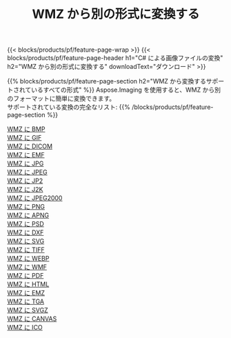 ﻿---
title: WMZ から別の形式に変換する 
weight: 3920
url: /ja/java/conversion/from/wmz 
lang: ja
langdirlevel: 2
locales: zh-hans,ja,it,ru,de,es,fr,nl,id,lt,pl,pt,vi,tr,ko,zh-hant,ar,hi,th,sv,cs,uk,he
description: Aspose.Imaging を使用すると、WMZ から別のフォーマットに簡単に変換できます
---

{{< blocks/products/pf/feature-page-wrap >}}
{{< blocks/products/pf/feature-page-header h1="C# による画像ファイルの変換" h2="WMZ から別の形式に変換する" downloadText="ダウンロード" >}}


{{% blocks/products/pf/feature-page-section  h2="WMZ から変換するサポートされているすべての形式" %}}
Aspose.Imaging を使用すると、WMZ から別のフォーマットに簡単に変換できます。
<br/>
サポートされている変換の完全なリスト:
{{% /blocks/products/pf/feature-page-section %}}
<div class="container-fluid productfamilypage bg-gray">
    <div class="convertypes bg-gray agp-content section">
        <div class="container">
		<div class="row other-converters">
		    <div class='col-md-2 other-converter remove-lp remove-rp'><a href="/imaging/ja/java/conversion/wmz-to-bmp" >WMZ に BMP</a></div><div class='col-md-2 other-converter remove-lp remove-rp'><a href="/imaging/ja/java/conversion/wmz-to-gif" >WMZ に GIF</a></div><div class='col-md-2 other-converter remove-lp remove-rp'><a href="/imaging/ja/java/conversion/wmz-to-dicom" >WMZ に DICOM</a></div><div class='col-md-2 other-converter remove-lp remove-rp'><a href="/imaging/ja/java/conversion/wmz-to-emf" >WMZ に EMF</a></div><div class='col-md-2 other-converter remove-lp remove-rp'><a href="/imaging/ja/java/conversion/wmz-to-jpg" >WMZ に JPG</a></div><div class='col-md-2 other-converter remove-lp remove-rp'><a href="/imaging/ja/java/conversion/wmz-to-jpeg" >WMZ に JPEG</a></div><div class='col-md-2 other-converter remove-lp remove-rp'><a href="/imaging/ja/java/conversion/wmz-to-jp2" >WMZ に JP2</a></div><div class='col-md-2 other-converter remove-lp remove-rp'><a href="/imaging/ja/java/conversion/wmz-to-j2k" >WMZ に J2K</a></div><div class='col-md-2 other-converter remove-lp remove-rp'><a href="/imaging/ja/java/conversion/wmz-to-jpeg2000" >WMZ に JPEG2000</a></div><div class='col-md-2 other-converter remove-lp remove-rp'><a href="/imaging/ja/java/conversion/wmz-to-png" >WMZ に PNG</a></div><div class='col-md-2 other-converter remove-lp remove-rp'><a href="/imaging/ja/java/conversion/wmz-to-apng" >WMZ に APNG</a></div><div class='col-md-2 other-converter remove-lp remove-rp'><a href="/imaging/ja/java/conversion/wmz-to-psd" >WMZ に PSD</a></div><div class='col-md-2 other-converter remove-lp remove-rp'><a href="/imaging/ja/java/conversion/wmz-to-dxf" >WMZ に DXF</a></div><div class='col-md-2 other-converter remove-lp remove-rp'><a href="/imaging/ja/java/conversion/wmz-to-svg" >WMZ に SVG</a></div><div class='col-md-2 other-converter remove-lp remove-rp'><a href="/imaging/ja/java/conversion/wmz-to-tiff" >WMZ に TIFF</a></div><div class='col-md-2 other-converter remove-lp remove-rp'><a href="/imaging/ja/java/conversion/wmz-to-webp" >WMZ に WEBP</a></div><div class='col-md-2 other-converter remove-lp remove-rp'><a href="/imaging/ja/java/conversion/wmz-to-wmf" >WMZ に WMF</a></div><div class='col-md-2 other-converter remove-lp remove-rp'><a href="/imaging/ja/java/conversion/wmz-to-pdf" >WMZ に PDF</a></div><div class='col-md-2 other-converter remove-lp remove-rp'><a href="/imaging/ja/java/conversion/wmz-to-html" >WMZ に HTML</a></div><div class='col-md-2 other-converter remove-lp remove-rp'><a href="/imaging/ja/java/conversion/wmz-to-emz" >WMZ に EMZ</a></div><div class='col-md-2 other-converter remove-lp remove-rp'><a href="/imaging/ja/java/conversion/wmz-to-tga" >WMZ に TGA</a></div><div class='col-md-2 other-converter remove-lp remove-rp'><a href="/imaging/ja/java/conversion/wmz-to-svgz" >WMZ に SVGZ</a></div><div class='col-md-2 other-converter remove-lp remove-rp'><a href="/imaging/ja/java/conversion/wmz-to-canvas" >WMZ に CANVAS</a></div><div class='col-md-2 other-converter remove-lp remove-rp'><a href="/imaging/ja/java/conversion/wmz-to-ico" >WMZ に ICO</a></div>
                </div>
        </div>
    </div>
</div>
<br/>

